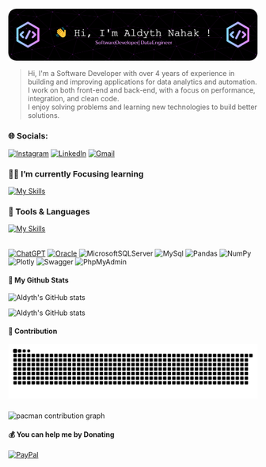 ![Header](lib/img/github-header-image.png)

<!--
**AldythNahak/AldythNahak** is a ✨ _special_ ✨ repository because its `README.md` (this file) appears on your GitHub profile.

Here are some ideas to get you started:

- 🔭 I’m currently working on ...
- 🌱 I’m currently learning ...
- 👯 I’m looking to collaborate on ...
- 🤔 I’m looking for help with ...
- 💬 Ask me about ...
- 📫 How to reach me: ...
- 😄 Pronouns: ...
- ⚡ Fun fact: ...
-->

> Hi, I'm a Software Developer with over 4 years of experience in building and improving applications for data analytics and automation.  
> I work on both front-end and back-end, with a focus on performance, integration, and clean code.  
> I enjoy solving problems and learning new technologies to build better solutions.

### 🌐 Socials:

[![Instagram](https://img.shields.io/badge/Instagram-E4405F?style=for-the-badge&logo=instagram&logoColor=white)](https://instagram.com/aldyth.dev) [![LinkedIn](https://img.shields.io/badge/LinkedIn-0077B5?style=for-the-badge&logo=linkedin&logoColor=white)](https://linkedin.com/in/AldythNahak) [![Gmail](https://img.shields.io/badge/Gmail-D14836?style=for-the-badge&logo=gmail&logoColor=white)](mailto:aldyth.n99@gmail.com)

### 🐱‍🚀 I’m currently Focusing learning

[![My Skills](https://skillicons.dev/icons?i=go,python&perline=10)](https://skillicons.dev)

### 🧰 Tools & Languages

[![My Skills](https://skillicons.dev/icons?i=php,javascript,go,python,java,cpp,laravel,spring,nextjs,html,css,bootstrap,jquery,alpinejs,npm,wordpress,git,vscode,postman,github,gitlab,windows,docker,firebase,postgres,sqlite&perline=10)](https://skillicons.dev)

######

[![ChatGPT](https://img.shields.io/badge/ChatGPT-74aa9c?style=for-the-badge&logo=openai&logoColor=white)](https://chat.openai.com) [![Oracle](https://img.shields.io/badge/Oracle-F80000?style=for-the-badge&logo=oracle&logoColor=black)](https://www.oracle.com) ![MicrosoftSQLServer](https://img.shields.io/badge/Microsoft%20SQL%20Server-CC2927?style=for-the-badge&logo=microsoft%20sql%20server&logoColor=white) ![MySql](https://img.shields.io/badge/MySQL-005C84?style=for-the-badge&logo=mysql&logoColor=white) ![Pandas](https://img.shields.io/badge/pandas-%23150458.svg?style=for-the-badge&logo=pandas&logoColor=white)
![NumPy](https://img.shields.io/badge/numpy-%23013243.svg?style=for-the-badge&logo=numpy&logoColor=white) ![Plotly](https://img.shields.io/badge/Plotly-%233F4F75.svg?style=for-the-badge&logo=plotly&logoColor=white) ![Swagger](https://img.shields.io/badge/-Swagger-%23Clojure?style=for-the-badge&logo=swagger&logoColor=white) ![PhpMyAdmin](https://img.shields.io/badge/phpmyadmin-6C78AF?style=for-the-badge&logo=phpmyadmin&logoColor=white)

#### 🐌 My Github Stats

![Aldyth's GitHub stats](https://github-readme-stats.vercel.app/api?username=AldythNahak&hide=contribs,pr&show_icons=true&theme=radical)

![Aldyth's GitHub stats](https://github-readme-stats.vercel.app/api/top-langs/?username=AldythNahak&theme=dark&hide_border=false&include_all_commits=true&count_private=true&layout=compact)

#### 🤖 Contribution

<img src="https://raw.githubusercontent.com/AldythNahak/AldythNahak/output/snake.svg" alt="Snake animation" />

###

<picture>
  <source media="(prefers-color-scheme: dark)" srcset="https://raw.githubusercontent.com/AldythNahak/AldythNahak/output/pacman-contribution-graph-dark.svg">
  <source media="(prefers-color-scheme: light)" srcset="https://raw.githubusercontent.com/AldythNahak/AldythNahak/output/pacman-contribution-graph.svg">
  <img alt="pacman contribution graph" src="https://raw.githubusercontent.com/AldythNahak/AldythNahak/output/pacman-contribution-graph.svg">
</picture>

#### 💰 You can help me by Donating

<!-- [![BuyMeACoffee](https://img.shields.io/badge/Buy%20Me%20a%20Coffee-ffdd00?style=for-the-badge&logo=buy-me-a-coffee&logoColor=black)](https://buymeacoffee.com/AldythNahak) -->
[![PayPal](https://img.shields.io/badge/Donate-PayPal-0070ba?style=for-the-badge&logo=paypal&logoColor=white)](https://paypal.me/AldythNahak)
